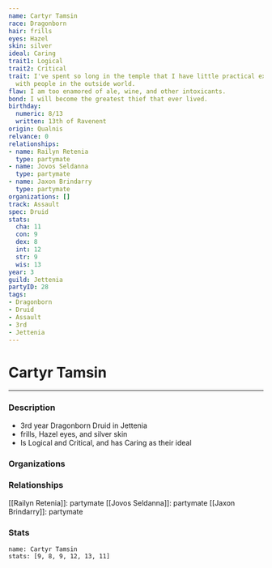 ```yaml
---
name: Cartyr Tamsin
race: Dragonborn
hair: frills
eyes: Hazel
skin: silver
ideal: Caring
trait1: Logical
trait2: Critical
trait: I've spent so long in the temple that I have little practical experience dealing
  with people in the outside world.
flaw: I am too enamored of ale, wine, and other intoxicants.
bond: I will become the greatest thief that ever lived.
birthday:
  numeric: 8/13
  written: 13th of Ravenent
origin: Qualnis
relvance: 0
relationships:
- name: Railyn Retenia
  type: partymate
- name: Jovos Seldanna
  type: partymate
- name: Jaxon Brindarry
  type: partymate
organizations: []
track: Assault
spec: Druid
stats:
  cha: 11
  con: 9
  dex: 8
  int: 12
  str: 9
  wis: 13
year: 3
guild: Jettenia
partyID: 28
tags:
- Dragonborn
- Druid
- Assault
- 3rd
- Jettenia
---
```

# Cartyr Tamsin
---
### Description
- 3rd year Dragonborn Druid in Jettenia
- frills, Hazel eyes, and silver skin
- Is Logical and Critical, and has Caring as their ideal

### Organizations
### Relationships
[[Railyn Retenia]]: partymate
[[Jovos Seldanna]]: partymate
[[Jaxon Brindarry]]: partymate
### Stats
```statblock
name: Cartyr Tamsin
stats: [9, 8, 9, 12, 13, 11]
```